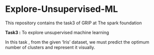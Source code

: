 # Explore-Unsupervised-ML


This repository contains the task3 of GRIP at The spark foundation


**Task3 :**  To explore unsupervised machine learning 

In this task , from the given ‘Iris’ dataset, we must predict the optimum number of
clusters and represent it visually.